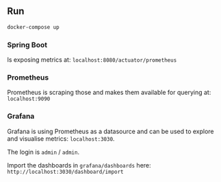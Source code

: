 ## Run

```sh
docker-compose up
```

### Spring Boot

Is exposing metrics at: `localhost:8080/actuator/prometheus`

### Prometheus

Prometheus is scraping those and makes them available for querying at: `localhost:9090`

### Grafana

Grafana is using Prometheus as a datasource and can be used to explore and visualise metrics: `localhost:3030`.

The login is `admin` / `admin`.

Import the dashboards in `grafana/dashboards` here: `http://localhost:3030/dashboard/import`
